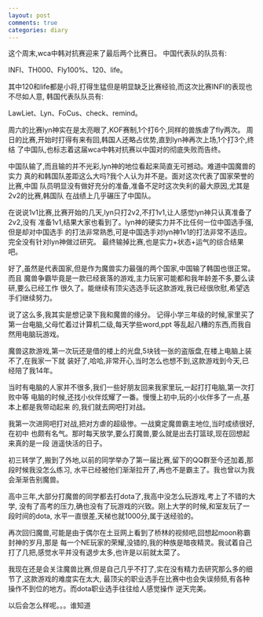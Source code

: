 ```yaml
---
layout: post
comments: true
categories: diary
---
```


这个周末,wca中韩对抗赛迎来了最后两个比赛日。
中国代表队的队员有:

INFI、TH000、Fly100%、120、life。


其中120和life都是小将,打得生猛但是明显缺乏比赛经验,而这次比赛INFI的表现也不尽如人意,
韩国代表队队员有:

LawLiet、Lyn、FoCus、check、remind。

周六的比赛lyn神实在是太亮眼了,KOF赛制,1个打6个,同样的兽族虐了fly两次。
周日的比赛,开始时打得有来有回,韩国人还略占优势,直到lyn神再次上场,1个打3个,终结
了中国队,也标志着这届wca中韩对抗赛以中国对的彻底失败而告终。

中国队输了,而且输的并不光彩,lyn神的地位看起来简直无可撼动。难道中国魔兽的实力
真的和韩国队差距这么大吗?我个人认为并不是。面对这次代表了国家荣誉的比赛,中国
队员明显没有做好充分的准备,准备不足时这次失利的最大原因,尤其是2v2的比赛,韩国队
在战绩上几乎碾压了中国队。

在说说1v1比赛,比赛开始的几天,lyn只打2v2,不打1v1,让人感觉lyn神只认真准备了2v2,没有
准备1v1,结果大家也看到了。lyn神的硬实力并不比任何一位中国选手强,但是却对中国选手
的打法非常熟悉,可是中国选手对lyn神1v1的打法非常不适应。完全没有针对lyn神做过研究。
最终输掉比赛,也是实力+状态+运气的综合结果吧。

好了,虽然是代表国家,但是作为魔兽实力最强的两个国家,中国输了韩国也很正常。而且
魔兽争霸毕竟是一款已经衰落的游戏,主力玩家可能都和我年龄差不多,要么读研,要么已经工作
很久了。能继续有顶尖选选手玩这款游戏,我已经很欣慰,希望选手们继续努力。

说了这么多,我其实是想记录下我和魔兽的缘分。
记得小学三年级的时候,家里买了第一台电脑,父母忙着过计算机二级,每天学些word,ppt
等乱起八糟的东西,而我自然用电脑玩游戏。

魔兽这款游戏,第一次玩还是借的楼上的光盘,5块钱一张的盗版盘,在楼上电脑上装不了,在我家一下就
装好了,哈哈,非常开心,当时怎么也想不到,这款游戏到今天,已经陪了我14年。

当时有电脑的人家并不很多,我们一些好朋友回来我家里玩,一起打打电脑,第一次打败中等
电脑的时候,还找小伙伴炫耀了一番。慢慢上初中,玩的小伙伴多了一点,基本上都是我带动起来
的,我们就去网吧打对战。

我第一次进网吧打对战,把对方虐的超级惨。一战奠定魔兽霸主地位,当时成绩很好,在初中
也颇有名气。那时每天放学,要么打魔兽,要么就是出去打篮球,现在回想起来真的是一段
逍遥快活的日子。

初三转学了,搬到了外地,以前的同学举办了第一届比赛,留下的QQ群至今还加着,那段时候我没怎么练习,
水平已经被他们渐渐拉开了,再也不是霸主了。我也曾以为我会渐渐告别魔兽。

高中三年,大部分打魔兽的同学都去打dota了,我高中没怎么玩游戏,考上了不错的大学,
没有了高考的压力,确也没有了玩游戏的兴致。刚上大学的时候,和室友玩了一段时间的dota,
水平一直很差,天梯也就1000分,属于送经验的。

再次回归魔兽,可能是由于偶尔在土豆网上看到了桥林的视频吧,回想起moon称霸封神的岁月,那是
每一个NE玩家的荣耀,没错的,我的种族是暗夜精灵。我试着自己打了几把,感觉水平并没有退步太多,也许是以前就太菜了。

我现在还是会关注魔兽比赛,但是自己几乎不打了,实在没有精力去研究那么多的细节了,这款游戏的难度实在太大,
最顶尖的职业选手在比赛中也会失误频频,有各种操作不到位的地方。而dota职业选手往往给人感觉操作
逆天完美。

以后会怎么样呢。。。谁知道